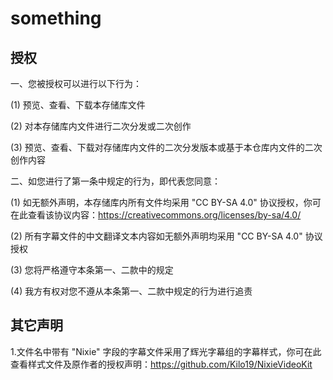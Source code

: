 # something
## 授权
一、您被授权可以进行以下行为：

  (1) 预览、查看、下载本存储库文件 
 
  (2) 对本存储库内文件进行二次分发或二次创作 
  
  (3) 预览、查看、下载对存储库内文件的二次分发版本或基于本仓库内文件的二次创作内容 

   

二、如您进行了第一条中规定的行为，即代表您同意：
 
  (1) 如无额外声明，本存储库内所有文件均采用 "CC BY-SA 4.0" 协议授权，你可在此查看该协议内容：https://creativecommons.org/licenses/by-sa/4.0/ 

  (2) 所有字幕文件的中文翻译文本内容如无额外声明均采用 "CC BY-SA 4.0" 协议授权 

  (3) 您将严格遵守本条第一、二款中的规定 

  (4) 我方有权对您不遵从本条第一、二款中规定的行为进行追责 

## 其它声明
1.文件名中带有 "Nixie" 字段的字幕文件采用了辉光字幕组的字幕样式，你可在此查看样式文件及原作者的授权声明：https://github.com/Kilo19/NixieVideoKit 
